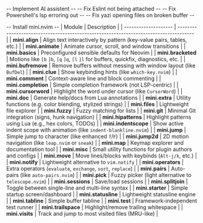 -- Implement AI assistent --
-- Fix Eslint not being attached --
-- Fix Powershell's lsp erroring out --
-- Fix yazi opening files on broken buffer --

-- Install mini.nvim --
| Module | Description |
| -------------------- | ------------------------------------------------------------------------------------- |
| **mini.align** | Align text interactively by pattern (key-value pairs, tables, etc.) |
| **mini.animate** | Animate cursor, scroll, and window transitions |
| **mini.basics** | Preconfigured sensible defaults for Neovim |
| **mini.bracketed** | Motions like `[b` `]b`, `[q` `]q`, `[l` `]l` for buffers, quickfix, diagnostics, etc. |
| **mini.bufremove** | Remove buffers without messing with window layout (like `BufDel`) |
| **mini.clue** | Show keybinding hints (like `which-key.nvim`) |
| **mini.comment** | Context-aware line and block commenting |
| **mini.completion** | Simple completion framework (not LSP-centric) |
| **mini.cursorword** | Highlight the word under cursor (like `CursorWord`) |
| **mini.doc** | Generate help/docs from Lua annotations |
| **mini.extra** | Utility functions (e.g. color blending, stylized strings) |
| **mini.files** | Lightweight file explorer |
| **mini.fuzzy** | Fuzzy matching for lists |
| **mini.git** | Minimal Git integration (signs, hunk navigation) |
| **mini.hipatterns** | Highlight patterns using Lua (e.g., hex colors, TODOs) |
| **mini.indentscope** | Show active indent scope with animation (like `indent-blankline.nvim`) |
| **mini.jump** | Simple jump to character (like enhanced `f`/`F`) |
| **mini.jump2d** | 2D motion navigation (like `leap.nvim` or `sneak`) |
| **mini.map** | Keymap explorer and documentation tool |
| **mini.misc** | Small utility functions for plugin authors and configs |
| **mini.move** | Move lines/blocks with keybinds (`Alt-j/k`, etc.) |
| **mini.notify** | Lightweight alternative to `vim.notify` |
| **mini.operators** | Extra operators (`evaluate`, `exchange`, `sort`, `replace`) |
| **mini.pairs** | Auto-pairs (like `auto-pairs.nvim`) |
| **mini.pick** | Fuzzy picker (light alternative to `telescope.nvim`) |
| **mini.sessions** | Save/load sessions |
| **mini.splitjoin** | Toggle between single-line and multi-line syntax |
| **mini.starter** | Simple startup screen/dashboard |
| **mini.statusline** | Lightweight statusline engine |
| **mini.tabline** | Simple buffer tabline |
| **mini.test** | Framework-independent test runner |
| **mini.trailspace** | Highlight/remove trailing whitespace |
| **mini.visits** | Track and jump to most visited files (MRU-like) |
